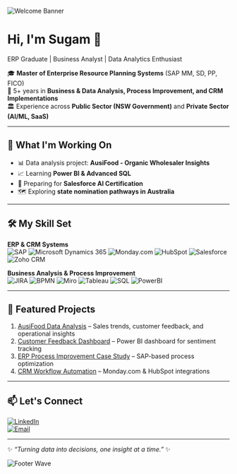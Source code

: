 ![Welcome Banner](https://capsule-render.vercel.app/api?type=waving&color=0:0f2027,50:2c5364,100:203a43&height=200&section=header&text=Welcome%20to%20my%20Profile!&fontSize=35&fontColor=ffffff&animation=fadeIn)

# Hi, I'm Sugam 👋  
ERP Graduate | Business Analyst | Data Analytics Enthusiast  

🎓 **Master of Enterprise Resource Planning Systems** (SAP MM, SD, PP, FICO)  
💼 5+ years in **Business & Data Analysis, Process Improvement, and CRM Implementations**  
🏛 Experience across **Public Sector (NSW Government)** and **Private Sector (AI/ML, SaaS)**  

---

## 🚀 What I'm Working On
- 📊 Data analysis project: **AusiFood - Organic Wholesaler Insights**
- 📈 Learning **Power BI & Advanced SQL**
- 🤖 Preparing for **Salesforce AI Certification**
- 🗺 Exploring **state nomination pathways in Australia**

---

## 🛠 My Skill Set

**ERP & CRM Systems**  
![SAP](https://img.shields.io/badge/SAP-MM,SD,PP,FICO-0FAAFF?logo=sap&logoColor=white)
![Microsoft Dynamics 365](https://img.shields.io/badge/Dynamics%20365-002050?logo=microsoft&logoColor=white)
![Monday.com](https://img.shields.io/badge/Monday.com-ff3e3e?logo=monday&logoColor=white)
![HubSpot](https://img.shields.io/badge/HubSpot-FF7A59?logo=hubspot&logoColor=white)
![Salesforce](https://img.shields.io/badge/Salesforce-00A1E0?logo=salesforce&logoColor=white)
![Zoho CRM](https://img.shields.io/badge/Zoho_CRM-FF4F00?logo=zoho&logoColor=white)

**Business Analysis & Process Improvement**  
![JIRA](https://img.shields.io/badge/JIRA-0052CC?logo=jira&logoColor=white)
![BPMN](https://img.shields.io/badge/BPMN-000000?logo=uml&logoColor=white)
![Miro](https://img.shields.io/badge/Miro-F7C922?logo=miro&logoColor=black)
![Tableau](https://img.shields.io/badge/Tableau-E97627?logo=tableau&logoColor=white)
![SQL](https://img.shields.io/badge/SQL-003B57?logo=postgresql&logoColor=white)
![PowerBI](https://img.shields.io/badge/Power%20BI-F2C811?logo=powerbi&logoColor=black)

---

## 📂 Featured Projects
1. [AusiFood Data Analysis](https://github.com/YourUsername/AusiFood-Data-Analysis) – Sales trends, customer feedback, and operational insights  
2. [Customer Feedback Dashboard](https://github.com/YourUsername/Customer-Feedback-Dashboard) – Power BI dashboard for sentiment tracking  
3. [ERP Process Improvement Case Study](https://github.com/YourUsername/ERP-Case-Study) – SAP-based process optimization  
4. [CRM Workflow Automation](https://github.com/YourUsername/CRM-Workflow-Automation) – Monday.com & HubSpot integrations

---

## 📫 Let's Connect
[![LinkedIn](https://img.shields.io/badge/LinkedIn-0077B5?logo=linkedin&logoColor=white)](https://www.linkedin.com/in/sugamrijal1)  
[![Email](https://img.shields.io/badge/Email-sugamrijal%40gmail.com-red?logo=gmail&logoColor=white)](mailto:sugamrijal@gmail.com)

---

✨ *“Turning data into decisions, one insight at a time.”* ✨

![Footer Wave](https://capsule-render.vercel.app/api?type=waving&color=0:0f2027,50:2c5364,100:203a43&height=100&section=footer)
